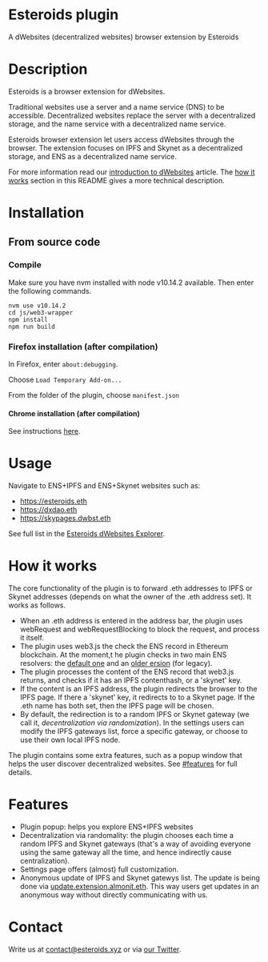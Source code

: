 # Esteroids plugin
A dWebsites (decentralized websites) browser extension by Esteroids


# Description
Esteroids is a browser extension for dWebsites.

Traditional websites use a server and a name service (DNS) to be accessible. Decentralized websites replace the server with a decentralized storage, and the name service with a decentralized name service.

Esteroids browser extension let users access dWebsites through the browser. The extension focuses on IPFS and Skynet as a decentralized storage, and ENS as a decentralized name service. 

For more information read our [introduction to dWebsites](http://blog.almonit.eth/Introduction_to_Dwebsitse.html) article. The [how it works](#how-it-works) section in this README gives a more technical description.

# Installation 
## From source code

### Compile
Make sure you have nvm installed with node v10.14.2 available. Then enter the following commands.

```
nvm use v10.14.2
cd js/web3-wrapper
npm install
npm run build
```


### Firefox installation (after compilation)
In Firefox, enter `about:debugging`.

Choose `Load Temporary Add-on...`

From the folder of the plugin, choose `manifest.json`

#### Chrome installation (after compilation)
See instructions [here](https://thoughtbot.com/blog/how-to-make-a-chrome-extension#load-your-extension-into-chrome).

# Usage
Navigate to ENS+IPFS and ENS+Skynet websites such as:
- https://esteroids.eth
- https://dxdao.eth
- https://skypages.dwbst.eth

See full list in the [Esteroids dWebsites Explorer](http://esteroids.eth/).


# How it works
The core functionality of the plugin is to forward .eth addresses to IPFS or Skynet addresses (depends on what the owner of the .eth address set). It works as follows.

- When an .eth address is entered in the address bar, the plugin uses webRequest and webRequestBlocking to block the request, and process it itself.
- The plugin uses web3.js the check the ENS record in Ethereum blockchain. At the moment,t he plugin checks in two main ENS resolvers: the [default one](https://etherscan.io/address/0x4976fb03C32e5B8cfe2b6cCB31c09Ba78EBaBa41) and an [older ersion](https://etherscan.io/address/0x1da022710dF5002339274AaDEe8D58218e9D6AB5) (for legacy).
- The plugin processes the content of the ENS record that web3.js returns, and checks if it has an IPFS contenthash, or a 'skynet' key.
- If the content is an IPFS address, the plugin redirects the browser to the IPFS page. If there a 'skynet' key, it redirects to to a Skynet page. If the .eth name has both set, then the IPFS page will be chosen.  
-  By default, the redirection is to a random IPFS or Skynet gateway (we call it, *decentralization via randomization*). In the settings users can modify the IPFS gateways list, force a specific gateway, or choose to use their own local IPFS node.

The plugin contains some extra features, such as a popup window that helps the user discover decentralized websites. See [#features](features) for full details.

# Features
- Plugin popup: helps you explore ENS+IPFS websites
- Decentralization via randomality: the plugin chooses each time a random IPFS and Skynet gateways (that's a way of avoiding everyone using the same gateway all the time, and hence indirectly cause centralization).
- Settings page offers (almost) full customization.
- Anonymous update of IPFS and Skynet gatewys list. The update is being done via [update.extension.almonit.eth](https://update.extension.almonit.eth). This way users get updates in an anonymous way without directly communicating with us.

# Contact
Write us at contact@esteroids.xyz or via [our Twitter](https://twitter.com/e_steroids).
